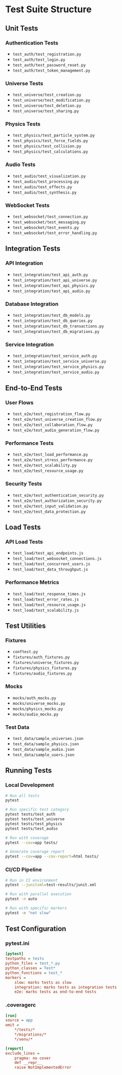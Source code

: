 # Test Suite Structure

## Unit Tests

### Authentication Tests

- `test_auth/test_registration.py`
- `test_auth/test_login.py`
- `test_auth/test_password_reset.py`
- `test_auth/test_token_management.py`

### Universe Tests

- `test_universe/test_creation.py`
- `test_universe/test_modification.py`
- `test_universe/test_deletion.py`
- `test_universe/test_sharing.py`

### Physics Tests

- `test_physics/test_particle_system.py`
- `test_physics/test_force_fields.py`
- `test_physics/test_collision.py`
- `test_physics/test_calculations.py`

### Audio Tests

- `test_audio/test_visualization.py`
- `test_audio/test_processing.py`
- `test_audio/test_effects.py`
- `test_audio/test_synthesis.py`

### WebSocket Tests

- `test_websocket/test_connection.py`
- `test_websocket/test_messaging.py`
- `test_websocket/test_events.py`
- `test_websocket/test_error_handling.py`

## Integration Tests

### API Integration

- `test_integration/test_api_auth.py`
- `test_integration/test_api_universe.py`
- `test_integration/test_api_physics.py`
- `test_integration/test_api_audio.py`

### Database Integration

- `test_integration/test_db_models.py`
- `test_integration/test_db_queries.py`
- `test_integration/test_db_transactions.py`
- `test_integration/test_db_migrations.py`

### Service Integration

- `test_integration/test_service_auth.py`
- `test_integration/test_service_universe.py`
- `test_integration/test_service_physics.py`
- `test_integration/test_service_audio.py`

## End-to-End Tests

### User Flows

- `test_e2e/test_registration_flow.py`
- `test_e2e/test_universe_creation_flow.py`
- `test_e2e/test_collaboration_flow.py`
- `test_e2e/test_audio_generation_flow.py`

### Performance Tests

- `test_e2e/test_load_performance.py`
- `test_e2e/test_stress_performance.py`
- `test_e2e/test_scalability.py`
- `test_e2e/test_resource_usage.py`

### Security Tests

- `test_e2e/test_authentication_security.py`
- `test_e2e/test_authorization_security.py`
- `test_e2e/test_input_validation.py`
- `test_e2e/test_data_protection.py`

## Load Tests

### API Load Tests

- `test_load/test_api_endpoints.js`
- `test_load/test_websocket_connections.js`
- `test_load/test_concurrent_users.js`
- `test_load/test_data_throughput.js`

### Performance Metrics

- `test_load/test_response_times.js`
- `test_load/test_error_rates.js`
- `test_load/test_resource_usage.js`
- `test_load/test_scalability.js`

## Test Utilities

### Fixtures

- `conftest.py`
- `fixtures/auth_fixtures.py`
- `fixtures/universe_fixtures.py`
- `fixtures/physics_fixtures.py`
- `fixtures/audio_fixtures.py`

### Mocks

- `mocks/auth_mocks.py`
- `mocks/universe_mocks.py`
- `mocks/physics_mocks.py`
- `mocks/audio_mocks.py`

### Test Data

- `test_data/sample_universes.json`
- `test_data/sample_physics.json`
- `test_data/sample_audio.json`
- `test_data/sample_users.json`

## Running Tests

### Local Development

```bash
# Run all tests
pytest

# Run specific test category
pytest tests/test_auth
pytest tests/test_universe
pytest tests/test_physics
pytest tests/test_audio

# Run with coverage
pytest --cov=app tests/

# Generate coverage report
pytest --cov=app --cov-report=html tests/
```

### CI/CD Pipeline

```bash
# Run in CI environment
pytest --junitxml=test-results/junit.xml

# Run with parallel execution
pytest -n auto

# Run with specific markers
pytest -m "not slow"
```

## Test Configuration

### pytest.ini

```ini
[pytest]
testpaths = tests
python_files = test_*.py
python_classes = Test*
python_functions = test_*
markers =
    slow: marks tests as slow
    integration: marks tests as integration tests
    e2e: marks tests as end-to-end tests
```

### .coveragerc

```ini
[run]
source = app
omit =
    */tests/*
    */migrations/*
    */venv/*

[report]
exclude_lines =
    pragma: no cover
    def __repr__
    raise NotImplementedError
```
